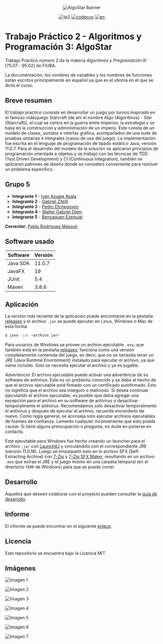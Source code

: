 <p align="center">
    <img src="./docs/img/AlgoStar_banner_space_bg.png" alt="AlgoStar Banner">
</p>

<div align="center">

![tp2](https://github.com/walgab/AlgoStar/actions/workflows/build.yml/badge.svg) [![codecov](https://codecov.io/gh/walgab/AlgoStar/branch/master/graph/badge.svg)](https://codecov.io/gh/walgab/AlgoStar) [![en](https://img.shields.io/badge/lang-en-blue.svg)](https://github.com/walgab/AlgoStar#readme)

</div>

# Trabajo Práctico 2 - Algoritmos y Programación 3: **AlgoStar**

Trabajo Práctico número 2 de la materia _Algoritmos y Programación III_ [75.07 - 95.02] de FIUBA.

La documentación, los nombres de variables y los nombres de funciones están escritos principalmente en español ya que es el idioma en el que se dicta el curso.

## Breve resumen

El trabajo práctico consiste en desarrollar un juego por turnos inspirado en el famoso videojuego Starcraft (de ahí el nombre Algo (Algoritmos) - Star (Starcraft)), el cual se centra en la guerra entre imperios, la estrategia y se basa en la construcción y administración de un imperio. Este consta de un modelo de clases, sonidos e interfaz gráfica, acompañados de una suite de pruebas unitarias e integrales (casos de uso del juego). La implementación fue escrita en el lenguaje de programación de tipado estático Java, versión 11.0.7. Para el desarrollo del modelo de la solución se aplicaron principios de programación orientada a objetos y se trabajó con las técnicas de TDD (Test Driven Development) y CI (Continuous Integration), también se aplicaron patrones de diseño donde se consideró conveniente para resolver un problema específico.

## Grupo 5

* **Integrante 1** - [Iván Azuaje Ayala](https://github.com/iazuaje)
* **Integrante 2** - [Gabriel Zitelli](https://github.com/gabrielzitelli)
* **Integrante 3** - [Pedro Etchegoyen](https://github.com/PedroEtche)
* **Integrante 4** - [Walter Gabriel Diem](https://github.com/walgab)
* **Integrante 5** - [Benzaquen Ezequiel](https://github.com/ezebenza2000)

**Corrector:** [Pablo Rodríguez Massuh](https://github.com/xpitr256)

## Software usado

| Software | Versión |
| -------- | ------- |
| Java SDK | 11.0.7  |
| JavaFX   | 19      |
| JUnit    | 5.4     |
| Maven    | 3.8.6   |

## Aplicación

La versión más reciente de la aplicación puede encontrarse en la pestaña [releases](https://github.com/walgab/AlgoStar/releases/latest) y el archivo `.jar` se puede ejecutar en Linux, Windows o Mac de esta forma:

```bash
$ java -jar <archivo.jar>
```

Para usuarios de Windows se provee un archivo ejecutable `.exe`, que también está en la pestaña [releases](https://github.com/walgab/AlgoStar/releases/latest), funciona como una versión completamente contenida del juego, es decir, que no se necesita tener un JRE (Java Runtime Environment) instalado para ejecutar el archivo, ya que viene incluido. Sólo se necesita ejecutar el archivo y ya es jugable.

_Advertencia_: El archivo ejecutable puede activar una advertencia de su software de antivirus. Este es un problema conocido y se debe al hecho de que el archivo ejecutable está firmado con un certificado autofirmado. Esto no significa que el archivo sea inseguro o malicioso. Si desea continuar ejecutando el archivo ejecutable, es posible que deba agregar una excepción para el archivo en su software de antivirus o desactivar temporalmente el antivirus. Recomendamos solo desactivar temporalmente el antivirus y después de ejecutar el archivo, recuerde encenderlo de nuevo. Como regla general, se aconseja solo ejecutar archivos ejecutables de fuentes de confianza. Lamento cualquier inconveniente que esto pueda causar. Si tiene alguna preocupación o pregunta, no dude en ponerse en contacto.

Este ejecutable para Windows fue hecho creando un launcher para el archivo `.jar` con [Launch4J](https://launch4j.sourceforge.net/) y vinculándolo con el correspondiente JRE (versión 11.0.18). Luego se empaquetó esto en in archivo SFX (Self-Extracting Archive) con [7-Zip](https://www.7-zip.org/) y [7-Zip SFX Maker](https://sourceforge.net/projects/sfx-maker/), resultando en un archivo `.exe` que extrae el JRE y el juego mismo en una carpeta temporal (en el directorio `TEMP` de Windows) para que se pueda correr.

## Desarrollo

Aquellos que deseen colaborar con el proyecto pueden consultar la [guía de desarrollo](./docs/Desarrollo.md).

## Informe

El informe se puede encontrar en el siguiente [enlace](./docs/Informe_TP2_AlgoStar_Algoritmos_III_Suarez.pdf).

## Licencia

Este repositorio se encuentra bajo la Licencia MIT.

## Imágenes

![Imagen 1](./docs/img/img1.jpg)

![Imagen 2](./docs/img/img2.jpg)

![Imagen 3](./docs/img/img3.jpg)

![Imagen 4](./docs/img/img4.png)

![Imagen 5](./docs/img/img5.png)

![Imagen 6](./docs/img/img6.png)

![Imagen 7](./docs/img/img7.png)
